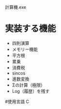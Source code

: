 計算機.exe
# 実装する機能

* 四則演算
* メモリー機能
* 平方根
* 累乗
* 消費税
* sincos
* 進数変換
* Σの計算（極限）
* Log（履歴）を残す

#使用言語
  C 
